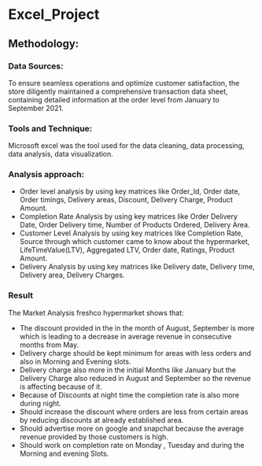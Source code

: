 # Excel_Project

## Methodology:
### Data Sources:
To ensure seamless operations and optimize customer satisfaction, the store diligently maintained a comprehensive transaction data sheet, containing detailed information at the order level from January to September 2021.

### Tools and Technique:
Microsoft excel was the tool used for the data cleaning, data processing, data analysis, data visualization.

### Analysis approach:
- Order level analysis by using key matrices like Order_Id, Order date, Order timings, Delivery areas, Discount, Delivery Charge, Product Amount.
- Completion Rate Analysis by using key matrices like Order Delivery Date, Order Delivery time, Number of Products Ordered, Delivery Area.
- Customer Level Analysis by using key matrices like Completion Rate, Source through which customer came to know about the hypermarket, LifeTimeValue(LTV), Aggregated LTV, Order date, Ratings, Product Amount.
- Delivery Analysis by using key matrices like Delivery date, Delivery time, Delivery area, Delivery Charges.

### Result 
The Market Analysis freshco hypermarket shows that:
- The discount provided in the in the month of August, September is more which is leading to a decrease in average revenue in consecutive months from May.
- Delivery charge should be kept minimum for areas with less orders and also in Morning and Evening slots.
- Delivery charge also more in the initial Months like January but the Delivery Charge also reduced in August and September so the revenue is affecting because of it.
- Because of Discounts at night time the completion rate is also more during night.
- 	Should increase the discount where orders are less from certain areas by reducing discounts at already established area.
- 	Should advertise more on google and snapchat because the average revenue provided by those customers is high.
- 	Should work on completion rate on Monday , Tuesday and during the Morning and evening Slots.
